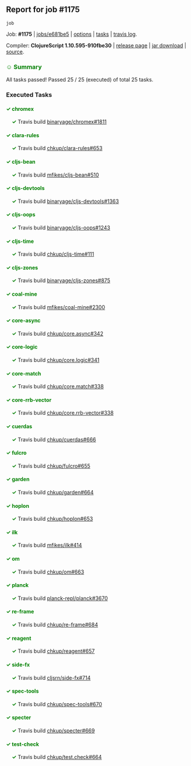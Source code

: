 ## Report for job #1175
```
job
```


Job: **#1175** | [jobs/e681be5](https://github.com/cljs-oss/canary/commit/e681be5ee48d635e2c16b7f8a243bac78314ee1a) | [options](options.edn) | [tasks](tasks.edn) | [travis log](https://travis-ci.org/cljs-oss/canary/builds/612720258).

Compiler: **ClojureScript 1.10.595-910fbe30** | [release page](https://github.com/cljs-oss/canary/releases/tag/r1.10.595-910fbe30) | [jar download](https://github.com/cljs-oss/canary/releases/download/r1.10.595-910fbe30/clojurescript-1.10.595-910fbe30.jar) | [source](https://github.com/clojure/clojurescript/commit/910fbe304b7cff60ff117851311a9534de3885d6).

### <b style='color:green'>☺ Summary</b>

All tasks passed! Passed 25 / 25 (executed) of total 25 tasks.

### Executed Tasks

#### <b style='color:green'>&#x2713; chromex</b>
&nbsp;&nbsp;&nbsp;&nbsp;<b style='color:green'>&#x2713;</b> Travis build [binaryage/chromex#1811](https://travis-ci.org/binaryage/chromex/builds/612720517)<br>

#### <b style='color:green'>&#x2713; clara-rules</b>
&nbsp;&nbsp;&nbsp;&nbsp;<b style='color:green'>&#x2713;</b> Travis build [chkup/clara-rules#653](https://travis-ci.org/chkup/clara-rules/builds/612720541)<br>

#### <b style='color:green'>&#x2713; cljs-bean</b>
&nbsp;&nbsp;&nbsp;&nbsp;<b style='color:green'>&#x2713;</b> Travis build [mfikes/cljs-bean#510](https://travis-ci.org/mfikes/cljs-bean/builds/612720543)<br>

#### <b style='color:green'>&#x2713; cljs-devtools</b>
&nbsp;&nbsp;&nbsp;&nbsp;<b style='color:green'>&#x2713;</b> Travis build [binaryage/cljs-devtools#1363](https://travis-ci.org/binaryage/cljs-devtools/builds/612720545)<br>

#### <b style='color:green'>&#x2713; cljs-oops</b>
&nbsp;&nbsp;&nbsp;&nbsp;<b style='color:green'>&#x2713;</b> Travis build [binaryage/cljs-oops#1243](https://travis-ci.org/binaryage/cljs-oops/builds/612720547)<br>

#### <b style='color:green'>&#x2713; cljs-time</b>
&nbsp;&nbsp;&nbsp;&nbsp;<b style='color:green'>&#x2713;</b> Travis build [chkup/cljs-time#111](https://travis-ci.org/chkup/cljs-time/builds/612720551)<br>

#### <b style='color:green'>&#x2713; cljs-zones</b>
&nbsp;&nbsp;&nbsp;&nbsp;<b style='color:green'>&#x2713;</b> Travis build [binaryage/cljs-zones#875](https://travis-ci.org/binaryage/cljs-zones/builds/612720554)<br>

#### <b style='color:green'>&#x2713; coal-mine</b>
&nbsp;&nbsp;&nbsp;&nbsp;<b style='color:green'>&#x2713;</b> Travis build [mfikes/coal-mine#2300](https://travis-ci.org/mfikes/coal-mine/builds/612720558)<br>

#### <b style='color:green'>&#x2713; core-async</b>
&nbsp;&nbsp;&nbsp;&nbsp;<b style='color:green'>&#x2713;</b> Travis build [chkup/core.async#342](https://travis-ci.org/chkup/core.async/builds/612720574)<br>

#### <b style='color:green'>&#x2713; core-logic</b>
&nbsp;&nbsp;&nbsp;&nbsp;<b style='color:green'>&#x2713;</b> Travis build [chkup/core.logic#341](https://travis-ci.org/chkup/core.logic/builds/612720604)<br>

#### <b style='color:green'>&#x2713; core-match</b>
&nbsp;&nbsp;&nbsp;&nbsp;<b style='color:green'>&#x2713;</b> Travis build [chkup/core.match#338](https://travis-ci.org/chkup/core.match/builds/612720606)<br>

#### <b style='color:green'>&#x2713; core-rrb-vector</b>
&nbsp;&nbsp;&nbsp;&nbsp;<b style='color:green'>&#x2713;</b> Travis build [chkup/core.rrb-vector#338](https://travis-ci.org/chkup/core.rrb-vector/builds/612720613)<br>

#### <b style='color:green'>&#x2713; cuerdas</b>
&nbsp;&nbsp;&nbsp;&nbsp;<b style='color:green'>&#x2713;</b> Travis build [chkup/cuerdas#666](https://travis-ci.org/chkup/cuerdas/builds/612720617)<br>

#### <b style='color:green'>&#x2713; fulcro</b>
&nbsp;&nbsp;&nbsp;&nbsp;<b style='color:green'>&#x2713;</b> Travis build [chkup/fulcro#655](https://travis-ci.org/chkup/fulcro/builds/612720622)<br>

#### <b style='color:green'>&#x2713; garden</b>
&nbsp;&nbsp;&nbsp;&nbsp;<b style='color:green'>&#x2713;</b> Travis build [chkup/garden#664](https://travis-ci.org/chkup/garden/builds/612720688)<br>

#### <b style='color:green'>&#x2713; hoplon</b>
&nbsp;&nbsp;&nbsp;&nbsp;<b style='color:green'>&#x2713;</b> Travis build [chkup/hoplon#653](https://travis-ci.org/chkup/hoplon/builds/612720672)<br>

#### <b style='color:green'>&#x2713; ilk</b>
&nbsp;&nbsp;&nbsp;&nbsp;<b style='color:green'>&#x2713;</b> Travis build [mfikes/ilk#414](https://travis-ci.org/mfikes/ilk/builds/612720665)<br>

#### <b style='color:green'>&#x2713; om</b>
&nbsp;&nbsp;&nbsp;&nbsp;<b style='color:green'>&#x2713;</b> Travis build [chkup/om#663](https://travis-ci.org/chkup/om/builds/612720638)<br>

#### <b style='color:green'>&#x2713; planck</b>
&nbsp;&nbsp;&nbsp;&nbsp;<b style='color:green'>&#x2713;</b> Travis build [planck-repl/planck#3670](https://travis-ci.org/planck-repl/planck/builds/612720745)<br>

#### <b style='color:green'>&#x2713; re-frame</b>
&nbsp;&nbsp;&nbsp;&nbsp;<b style='color:green'>&#x2713;</b> Travis build [chkup/re-frame#684](https://travis-ci.org/chkup/re-frame/builds/612720656)<br>

#### <b style='color:green'>&#x2713; reagent</b>
&nbsp;&nbsp;&nbsp;&nbsp;<b style='color:green'>&#x2713;</b> Travis build [chkup/reagent#657](https://travis-ci.org/chkup/reagent/builds/612720667)<br>

#### <b style='color:green'>&#x2713; side-fx</b>
&nbsp;&nbsp;&nbsp;&nbsp;<b style='color:green'>&#x2713;</b> Travis build [cljsrn/side-fx#714](https://travis-ci.org/cljsrn/side-fx/builds/612720684)<br>

#### <b style='color:green'>&#x2713; spec-tools</b>
&nbsp;&nbsp;&nbsp;&nbsp;<b style='color:green'>&#x2713;</b> Travis build [chkup/spec-tools#670](https://travis-ci.org/chkup/spec-tools/builds/612720662)<br>

#### <b style='color:green'>&#x2713; specter</b>
&nbsp;&nbsp;&nbsp;&nbsp;<b style='color:green'>&#x2713;</b> Travis build [chkup/specter#669](https://travis-ci.org/chkup/specter/builds/612720721)<br>

#### <b style='color:green'>&#x2713; test-check</b>
&nbsp;&nbsp;&nbsp;&nbsp;<b style='color:green'>&#x2713;</b> Travis build [chkup/test.check#664](https://travis-ci.org/chkup/test.check/builds/612720725)<br>